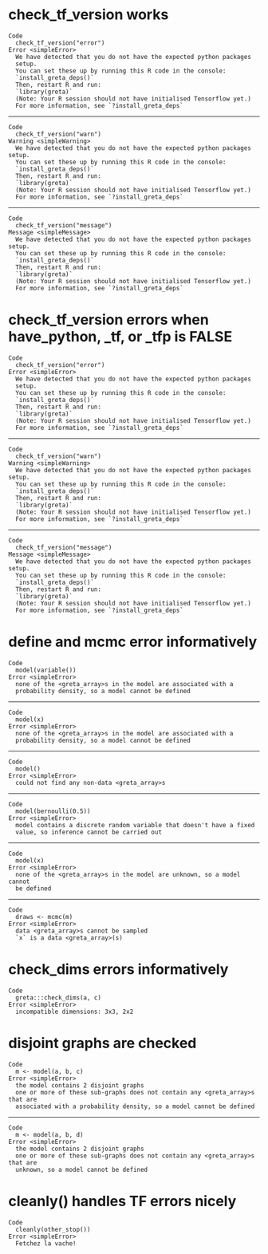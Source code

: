 # check_tf_version works

    Code
      check_tf_version("error")
    Error <simpleError>
      We have detected that you do not have the expected python packages
      setup.
      You can set these up by running this R code in the console:
      `install_greta_deps()`
      Then, restart R and run:
      `library(greta)`
      (Note: Your R session should not have initialised Tensorflow yet.)
      For more information, see `?install_greta_deps`

---

    Code
      check_tf_version("warn")
    Warning <simpleWarning>
      We have detected that you do not have the expected python packages setup.
      You can set these up by running this R code in the console:
      `install_greta_deps()`
      Then, restart R and run:
      `library(greta)`
      (Note: Your R session should not have initialised Tensorflow yet.)
      For more information, see `?install_greta_deps`

---

    Code
      check_tf_version("message")
    Message <simpleMessage>
      We have detected that you do not have the expected python packages setup.
      You can set these up by running this R code in the console:
      `install_greta_deps()`
      Then, restart R and run:
      `library(greta)`
      (Note: Your R session should not have initialised Tensorflow yet.)
      For more information, see `?install_greta_deps`

# check_tf_version errors when have_python, _tf, or _tfp is FALSE

    Code
      check_tf_version("error")
    Error <simpleError>
      We have detected that you do not have the expected python packages
      setup.
      You can set these up by running this R code in the console:
      `install_greta_deps()`
      Then, restart R and run:
      `library(greta)`
      (Note: Your R session should not have initialised Tensorflow yet.)
      For more information, see `?install_greta_deps`

---

    Code
      check_tf_version("warn")
    Warning <simpleWarning>
      We have detected that you do not have the expected python packages setup.
      You can set these up by running this R code in the console:
      `install_greta_deps()`
      Then, restart R and run:
      `library(greta)`
      (Note: Your R session should not have initialised Tensorflow yet.)
      For more information, see `?install_greta_deps`

---

    Code
      check_tf_version("message")
    Message <simpleMessage>
      We have detected that you do not have the expected python packages setup.
      You can set these up by running this R code in the console:
      `install_greta_deps()`
      Then, restart R and run:
      `library(greta)`
      (Note: Your R session should not have initialised Tensorflow yet.)
      For more information, see `?install_greta_deps`

# define and mcmc error informatively

    Code
      model(variable())
    Error <simpleError>
      none of the <greta_array>s in the model are associated with a
      probability density, so a model cannot be defined

---

    Code
      model(x)
    Error <simpleError>
      none of the <greta_array>s in the model are associated with a
      probability density, so a model cannot be defined

---

    Code
      model()
    Error <simpleError>
      could not find any non-data <greta_array>s

---

    Code
      model(bernoulli(0.5))
    Error <simpleError>
      model contains a discrete random variable that doesn't have a fixed
      value, so inference cannot be carried out

---

    Code
      model(x)
    Error <simpleError>
      none of the <greta_array>s in the model are unknown, so a model cannot
      be defined

---

    Code
      draws <- mcmc(m)
    Error <simpleError>
      data <greta_array>s cannot be sampled
      `x` is a data <greta_array>(s)

# check_dims errors informatively

    Code
      greta:::check_dims(a, c)
    Error <simpleError>
      incompatible dimensions: 3x3, 2x2

# disjoint graphs are checked

    Code
      m <- model(a, b, c)
    Error <simpleError>
      the model contains 2 disjoint graphs
      one or more of these sub-graphs does not contain any <greta_array>s that are
      associated with a probability density, so a model cannot be defined

---

    Code
      m <- model(a, b, d)
    Error <simpleError>
      the model contains 2 disjoint graphs
      one or more of these sub-graphs does not contain any <greta_array>s that are
      unknown, so a model cannot be defined

# cleanly() handles TF errors nicely

    Code
      cleanly(other_stop())
    Error <simpleError>
      Fetchez la vache!

